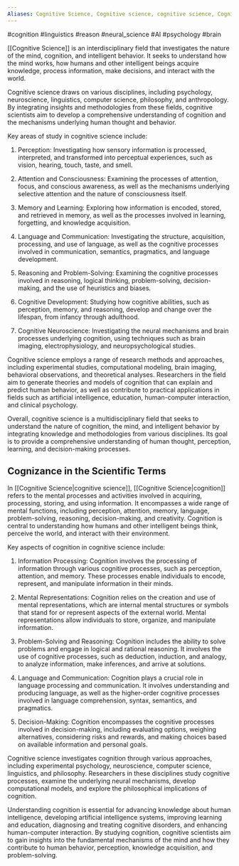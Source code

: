 ```yaml
---
Aliases: Cognitive Science, Cognitive science, cognitive science, Cognizant, cognizant, cognition, Cognition
---
```

#cognition #linguistics #reason #neural_science #AI  #psychology #brain

[[Cognitive Science]] is an interdisciplinary field that investigates the nature of the mind, cognition, and intelligent behavior. It seeks to understand how the mind works, how humans and other intelligent beings acquire knowledge, process information, make decisions, and interact with the world.

Cognitive science draws on various disciplines, including psychology, neuroscience, linguistics, computer science, philosophy, and anthropology. By integrating insights and methodologies from these fields, cognitive scientists aim to develop a comprehensive understanding of cognition and the mechanisms underlying human thought and behavior.

Key areas of study in cognitive science include:

1. Perception: Investigating how sensory information is processed, interpreted, and transformed into perceptual experiences, such as vision, hearing, touch, taste, and smell.
    
2. Attention and Consciousness: Examining the processes of attention, focus, and conscious awareness, as well as the mechanisms underlying selective attention and the nature of consciousness itself.
    
3. Memory and Learning: Exploring how information is encoded, stored, and retrieved in memory, as well as the processes involved in learning, forgetting, and knowledge acquisition.
    
4. Language and Communication: Investigating the structure, acquisition, processing, and use of language, as well as the cognitive processes involved in communication, semantics, pragmatics, and language development.
    
5. Reasoning and Problem-Solving: Examining the cognitive processes involved in reasoning, logical thinking, problem-solving, decision-making, and the use of heuristics and biases.
    
6. Cognitive Development: Studying how cognitive abilities, such as perception, memory, and reasoning, develop and change over the lifespan, from infancy through adulthood.
    
7. Cognitive Neuroscience: Investigating the neural mechanisms and brain processes underlying cognition, using techniques such as brain imaging, electrophysiology, and neuropsychological studies.
    

Cognitive science employs a range of research methods and approaches, including experimental studies, computational modeling, brain imaging, behavioral observations, and theoretical analyses. Researchers in the field aim to generate theories and models of cognition that can explain and predict human behavior, as well as contribute to practical applications in fields such as artificial intelligence, education, human-computer interaction, and clinical psychology.

Overall, cognitive science is a multidisciplinary field that seeks to understand the nature of cognition, the mind, and intelligent behavior by integrating knowledge and methodologies from various disciplines. Its goal is to provide a comprehensive understanding of human thought, perception, learning, and decision-making processes.

## Cognizance in the Scientific Terms

In [[Cognitive Science|cognitive science]], [[Cognitive Science|cognition]] refers to the mental processes and activities involved in acquiring, processing, storing, and using information. It encompasses a wide range of mental functions, including perception, attention, memory, language, problem-solving, reasoning, decision-making, and creativity. Cognition is central to understanding how humans and other intelligent beings think, perceive the world, and interact with their environment.

Key aspects of cognition in cognitive science include:

1. Information Processing: Cognition involves the processing of information through various cognitive processes, such as perception, attention, and memory. These processes enable individuals to encode, represent, and manipulate information in their minds.
    
2. Mental Representations: Cognition relies on the creation and use of mental representations, which are internal mental structures or symbols that stand for or represent aspects of the external world. Mental representations allow individuals to store, organize, and manipulate information.
    
3. Problem-Solving and Reasoning: Cognition includes the ability to solve problems and engage in logical and rational reasoning. It involves the use of cognitive processes, such as deduction, induction, and analogy, to analyze information, make inferences, and arrive at solutions.
    
4. Language and Communication: Cognition plays a crucial role in language processing and communication. It involves understanding and producing language, as well as the higher-order cognitive processes involved in language comprehension, syntax, semantics, and pragmatics.
    
5. Decision-Making: Cognition encompasses the cognitive processes involved in decision-making, including evaluating options, weighing alternatives, considering risks and rewards, and making choices based on available information and personal goals.
    

Cognitive science investigates cognition through various approaches, including experimental psychology, neuroscience, computer science, linguistics, and philosophy. Researchers in these disciplines study cognitive processes, examine the underlying neural mechanisms, develop computational models, and explore the philosophical implications of cognition.

Understanding cognition is essential for advancing knowledge about human intelligence, developing artificial intelligence systems, improving learning and education, diagnosing and treating cognitive disorders, and enhancing human-computer interaction. By studying cognition, cognitive scientists aim to gain insights into the fundamental mechanisms of the mind and how they contribute to human behavior, perception, knowledge acquisition, and problem-solving.